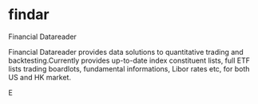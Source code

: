 # findar
Financial Datareader

Financial Datareader provides data solutions to quantitative trading and backtesting.Currently provides up-to-date index constituent lists, full ETF lists trading boardlots, fundamental informations, Libor rates etc, for both US and HK market.



E
